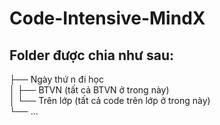 # Code-Intensive-MindX
Folder được chia như sau:
------------------------------
├── Ngày thứ n đi học                   
│   ├── BTVN                   (tất cả BTVN ở trong này)       
│   └── Trên lớp               (tất cả code trên lớp ở trong này)  
└── ...
